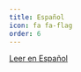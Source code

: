 ```yaml
---
title: Español
icon: fa fa-flag
order: 6
---
```




[Leer en Español](http://quantum-kittens-es.github.io)